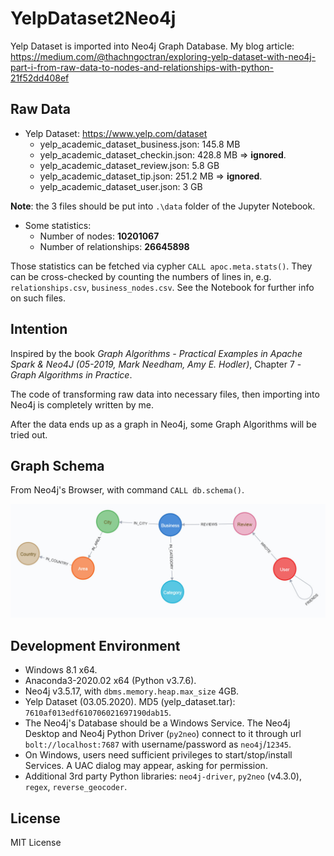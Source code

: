 # YelpDataset2Neo4j
Yelp Dataset is imported into Neo4j Graph Database. My blog article: https://medium.com/@thachngoctran/exploring-yelp-dataset-with-neo4j-part-i-from-raw-data-to-nodes-and-relationships-with-python-21f52dd408ef

## Raw Data

+ Yelp Dataset: https://www.yelp.com/dataset
  + yelp_academic_dataset_business.json: 145.8 MB
  + yelp_academic_dataset_checkin.json: 428.8 MB => **ignored**.
  + yelp_academic_dataset_review.json: 5.8 GB
  + yelp_academic_dataset_tip.json: 251.2 MB => **ignored**.
  + yelp_academic_dataset_user.json: 3 GB

**Note**: the 3 files should be put into `.\data` folder of the Jupyter Notebook.

+ Some statistics:
   + Number of nodes: **10201067**
   + Number of relationships: **26645898**

Those statistics can be fetched via cypher `CALL apoc.meta.stats()`. They can be cross-checked by counting the numbers of lines in, e.g. `relationships.csv`, `business_nodes.csv`. See the Notebook for further info on such files.

## Intention

Inspired by the book *Graph Algorithms - Practical Examples in Apache Spark & Neo4J (05-2019, Mark Needham, Amy E. Hodler)*, Chapter 7 - *Graph Algorithms in Practice*.

The code of transforming raw data into necessary files, then importing into Neo4j is completely written by me.

After the data ends up as a graph in Neo4j, some Graph Algorithms will be tried out.

## Graph Schema

From Neo4j's Browser, with command `CALL db.schema()`.

![Graph_Schema](expected_schema.jpg)

## Development Environment

+ Windows 8.1 x64.
+ Anaconda3-2020.02 x64 (Python v3.7.6).
+ Neo4j v3.5.17, with `dbms.memory.heap.max_size` 4GB.
+ Yelp Dataset (03.05.2020). MD5 (yelp_dataset.tar): `7610af013edf610706021697190dab15`.
+ The Neo4j's Database should be a Windows Service. The Neo4j Desktop and Neo4j Python Driver (`py2neo`) connect to it through url `bolt://localhost:7687` with username/password as `neo4j`/`12345`.
+ On Windows, users need sufficient privileges to start/stop/install Services. A UAC dialog may appear, asking for permission.
+ Additional 3rd party Python libraries: `neo4j-driver`, `py2neo` (v4.3.0), `regex`, `reverse_geocoder`.

## License

MIT License
